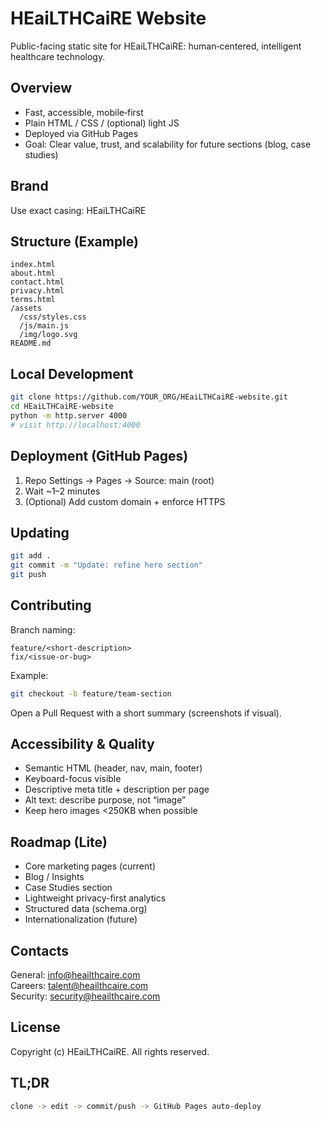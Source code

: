# HEaiLTHCaiRE Website

Public-facing static site for HEaiLTHCaiRE: human‑centered, intelligent healthcare technology.

## Overview
- Fast, accessible, mobile‑first
- Plain HTML / CSS / (optional) light JS
- Deployed via GitHub Pages
- Goal: Clear value, trust, and scalability for future sections (blog, case studies)

## Brand
Use exact casing: HEaiLTHCaiRE  

## Structure (Example)
````text
index.html
about.html
contact.html
privacy.html
terms.html
/assets
  /css/styles.css
  /js/main.js
  /img/logo.svg
README.md
````

## Local Development
````bash
git clone https://github.com/YOUR_ORG/HEaiLTHCaiRE-website.git
cd HEaiLTHCaiRE-website
python -m http.server 4000
# visit http://localhost:4000
````

## Deployment (GitHub Pages)
1. Repo Settings → Pages → Source: main (root)
2. Wait ~1–2 minutes
3. (Optional) Add custom domain + enforce HTTPS

## Updating
````bash
git add .
git commit -m "Update: refine hero section"
git push
````

## Contributing
Branch naming:
````text
feature/<short-description>
fix/<issue-or-bug>
````

Example:
````bash
git checkout -b feature/team-section
````

Open a Pull Request with a short summary (screenshots if visual).

## Accessibility & Quality
- Semantic HTML (header, nav, main, footer)
- Keyboard-focus visible
- Descriptive meta title + description per page
- Alt text: describe purpose, not “image”
- Keep hero images <250KB when possible

## Roadmap (Lite)
- Core marketing pages (current)
- Blog / Insights
- Case Studies section
- Lightweight privacy-first analytics
- Structured data (schema.org)
- Internationalization (future)

## Contacts
General: info@heailthcaire.com  
Careers: talent@heailthcaire.com  
Security: security@heailthcaire.com  

## License
Copyright (c) HEaiLTHCaiRE. All rights reserved.

## TL;DR
````bash
clone -> edit -> commit/push -> GitHub Pages auto-deploy
````
